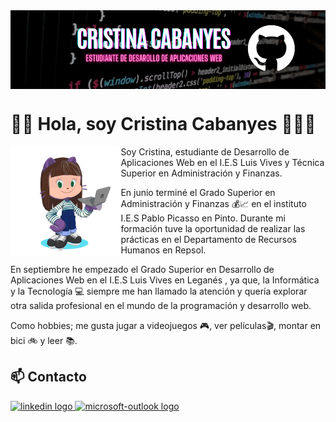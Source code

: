 <img src="./imgs/gh-header-canvasbanner.png" alt="Banner" borderRadius='1rem' boxShadow = '0 3px 10px rgba(0,0,0,0.3)' align="center">

# 👋🏻 Hola, soy Cristina Cabanyes 👩🏻‍💻

<img src="./imgs/cristina2201-octocat-rotating.gif" width=35% align=left />

Soy Cristina, estudiante de Desarrollo de Aplicaciones Web en el I.E.S Luis Vives y Técnica Superior en Administración y Finanzas.

En junio terminé el Grado Superior en Administración y Finanzas 💰📈 en el instituto I.E.S Pablo Picasso en Pinto. 
Durante mi formación tuve la oportunidad de realizar las prácticas en el Departamento de Recursos Humanos en Repsol. 

En septiembre he empezado el Grado Superior en Desarrollo de Aplicaciones Web en el I.E.S Luis Vives en Leganés , ya que, la Informática y la Tecnología 💻 siempre me han llamado la atención y quería explorar otra salida profesional en el mundo de la programación y desarrollo web.

  Como hobbies; me gusta jugar a videojuegos 🎮, ver películas🎬, montar en bici 🚲 y leer 📚.

<h2 align="left">📫 Contacto</h2>
<p align="left">
  <a href="https://www.linkedin.com/in/cristina-cabanyes-mu%C3%B1oz/" target="_blank">
    <img src="https://raw.githubusercontent.com/maurodesouza/profile-readme-generator/master/src/assets/icons/social/linkedin/default.svg" width="52" height="40" alt="linkedin logo"  />
  </a>
  <a href="mailto:cristina.cabanyes@alumno.iesluisvives.org" target="_blank">
    <img src="https://raw.githubusercontent.com/maurodesouza/profile-readme-generator/master/src/assets/icons/social/microsoft-outlook/default.svg" width="52" height="40" alt="microsoft-outlook logo"  />
  </a>
</div>

###
